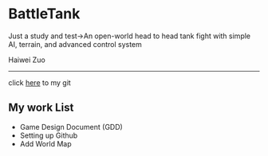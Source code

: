 # BattleTank
Just a study and test->An open-world head to head tank fight with simple AI, terrain, and advanced control system 

Haiwei Zuo

---
click [here](https://github.com/UCLSummerProject) to my git

## My work List
* Game Design Document (GDD)
* Setting up Github
* Add World Map
